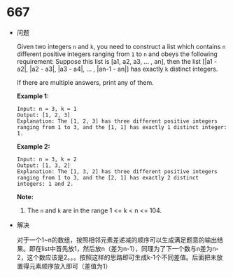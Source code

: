 # 667

* 问题

  Given two integers `n` and `k`, you need to construct a list which contains `n` different positive integers ranging from `1` to `n` and obeys the following requirement: 
  Suppose this list is [a1, a2, a3, ... , an], then the list [|a1 - a2|, |a2 - a3|, |a3 - a4|, ... , |an-1 - an|] has exactly `k` distinct integers.

  If there are multiple answers, print any of them.

  **Example 1:**

  ```
  Input: n = 3, k = 1
  Output: [1, 2, 3]
  Explanation: The [1, 2, 3] has three different positive integers ranging from 1 to 3, and the [1, 1] has exactly 1 distinct integer: 1.

  ```

  **Example 2:**

  ```
  Input: n = 3, k = 2
  Output: [1, 3, 2]
  Explanation: The [1, 3, 2] has three different positive integers ranging from 1 to 3, and the [2, 1] has exactly 2 distinct integers: 1 and 2.

  ```

  **Note:**

  1. The `n` and `k` are in the range 1 <= k < n <= 104.

* 解决

  对于一个1~n的数组，按照相邻元素差递减的顺序可以生成满足题意的输出结果。即在list中首先放1，然后放n（差为n-1），同理为了下一个数与n差为n-2，这个数应该是2。。。按照这样的思路即可生成k-1个不同差值。后面把未放置得元素顺序放入即可（差值为1）